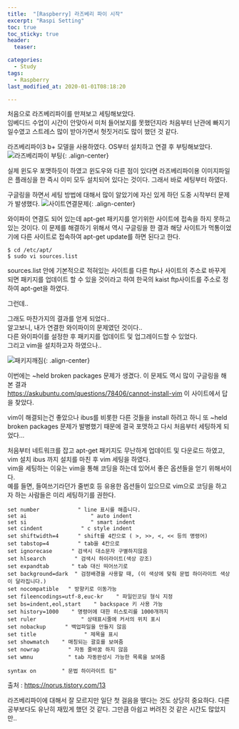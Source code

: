 ```yaml
---
title:  "[Raspberry] 라즈베리 파이 시작"
excerpt: "Raspi Setting"
toc: true
toc_sticky: true
header:
  teaser: 

categories:
  - Study
tags:
  - Raspberry
last_modified_at: 2020-01-01T08:18:20

---
```


처음으로 라즈베리파이를 만져보고 세팅해보았다.  
임베디드 수업이 시간이 안맞아서 미처 들어보지를 못했던지라 처음부터 난관에 빠지기 일수였고 
스트레스 많이 받아가면서 헛짓거리도 많이 했던 것 같다.

라즈베리파이3 b+ 모델을 사용하였다. OS부터 설치하고 연결 후 부팅해보았다.
![라즈베리파이 부팅](https://yeollog.github.io/assets/images/200101_raspi/raspi1.jpg "라즈베리파이 부팅"){: .align-center}


실제 윈도우 포맷하듯이 하였고 윈도우와 다른 점이 있다면 라즈베리파이용 이미지파일은 플래싱을 한 즉시 이미 모두 설치되어 있다는 것이다.
그래서 바로 세팅부터 하였다.  

구글링을 하면서 세팅 방법에 대해서 많이 알았기에 자신 있게 하던 도중 시작부터 문제가 발생했다.
![사이트연결문제](https://yeollog.github.io/assets/images/200101_raspi/raspi2.jpg "사이트연결문제"){: .align-center}

와이파이 연결도 되어 있는데 apt-get 패키지를 얻기위한 사이트에 접속을 하지 못하고 있는 것이다.
이 문제를 해결하기 위해서 역시 구글링을 한 결과 해당 사이트가 먹통이었기에 다른 사이트로 접속하여
apt-get update를 하면 된다고 한다. 

```
$ cd /etc/apt/
$ sudo vi sources.list
```
sources.list 안에 기본적으로 적혀있는 사이트를 다른 ftp나 사이트의 주소로 바꾸게 되면
패키지를 업데이트 할 수 있을 것이라고 하여 한국의 kaist ftp사이트를 주소로 정하여 apt-get을 하였다.

그런데..  

그래도 마찬가지의 결과를 얻게 되었다..  
알고보니, 내가 연결한 와이파이의 문제였던 것이다..  
다른 와이파이를 설정한 후 패키지를 업데이트 및 업그레이드할 수 있었다.  
그리고 vim을 설치하고자 하였으나..

![패키지깨짐](https://yeollog.github.io/assets/images/200101_raspi/raspi3.jpg "패키지 깨짐"){: .align-center}

이번에는 ~held broken packages 문제가 생겼다. 이 문제도 역시 많이 구글링을 해본 결과  
<https://askubuntu.com/questions/78406/cannot-install-vim> 이 사이트에서 답을 찾았다.  

vim이 해결되는건 좋았으나 ibus를 비롯한 다른 것들을 install 하려고 하니 또 ~held broken packages 문제가 발병했기 때문에
결국 포맷하고 다시 처음부터 세팅하게 되었다...

처음부터 네트워크를 잡고 apt-get 패키지도 무난하게 업데이트 및 다운로드 하였고, vim 설치 ibus 까지 설치를 마친 후 vim 세팅을 하였다.  
vim을 세팅하는 이유는 vim을 통해 코딩을 하는데 있어서 좋은 옵션들을 얻기 위해서이다.  
예를 들면, 들여쓰기라던가 줄번호 등 유용한 옵션들이 있으므로 vim으로 코딩을 하고자 하는 사람들은 미리 세팅하기를 권한다.

```
set number            " line 표시를 해줍니다.
set ai                    " auto indent
set si                    " smart indent
set cindent            " c style indent
set shiftwidth=4      " shift를 4칸으로 ( >, >>, <, << 등의 명령어)
set tabstop=4         " tab을 4칸으로
set ignorecase      " 검색시 대소문자 구별하지않음
set hlsearch         " 검색시 하이라이트(색상 강조)
set expandtab       " tab 대신 띄어쓰기로
set background=dark  " 검정배경을 사용할 때, (이 색상에 맞춰 문법 하이라이트 색상이 달라집니다.)
set nocompatible   " 방향키로 이동가능
set fileencodings=utf-8,euc-kr    " 파일인코딩 형식 지정
set bs=indent,eol,start    " backspace 키 사용 가능
set history=1000    " 명령어에 대한 히스토리를 1000개까지
set ruler              " 상태표시줄에 커서의 위치 표시
set nobackup      " 백업파일을 만들지 않음
set title               " 제목을 표시
set showmatch    " 매칭되는 괄호를 보여줌
set nowrap         " 자동 줄바꿈 하지 않음
set wmnu           " tab 자동완성시 가능한 목록을 보여줌

syntax on        " 문법 하이라이트 킴"
```

출처 : <https://norus.tistory.com/13>


라즈베리파이에 대해서 잘 모르지만 일단 첫 걸음을 뗐다는 것도 상당히 중요하다. 다른 공부보다도 유난히 재밌게 했던 것 같다. 그만큼 아쉽고 버려진 것 같은 시간도 많았지만..